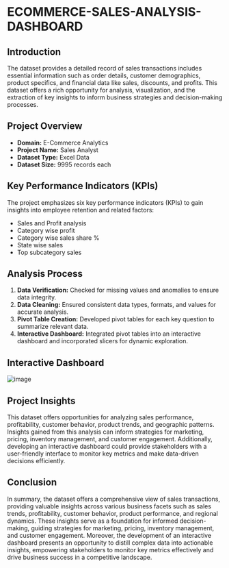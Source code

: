 # ECOMMERCE-SALES-ANALYSIS-DASHBOARD
## Introduction
The dataset provides a detailed record of sales transactions includes essential information such as order details, customer demographics, product specifics, and financial data like sales, discounts, and profits. This dataset offers a rich opportunity for analysis, visualization, and the extraction of key insights to inform business strategies and decision-making processes.

## Project Overview
- **Domain:** E-Commerce Analytics
- **Project Name:** Sales Analyst
- **Dataset Type:** Excel Data
- **Dataset Size:** 9995 records each

## Key Performance Indicators (KPIs)
The project emphasizes six key performance indicators (KPIs) to gain insights into employee retention and related factors:

- Sales and Profit analysis
- Category wise profit
- Category wise sales share %
- State wise sales
- Top subcategory sales

## Analysis Process

1. **Data Verification:** Checked for missing values and anomalies to ensure data integrity.
2. **Data Cleaning:** Ensured consistent data types, formats, and values for accurate analysis.
3. **Pivot Table Creation:** Developed pivot tables for each key question to summarize relevant data.
4. **Interactive Dashboard:** Integrated pivot tables into an interactive dashboard and incorporated slicers for dynamic exploration.

## Interactive Dashboard
![image](https://github.com/Harmanprits/ECOMMERCE-SALES-ANALYSIS-DASHBOARD/assets/142983120/15e91911-514e-4a33-93b2-807dc0225f55)

## Project Insights

This dataset offers opportunities for analyzing sales performance, profitability, customer behavior, product trends, and geographic patterns. Insights gained from this analysis can inform strategies for marketing, pricing, inventory management, and customer engagement. Additionally, developing an interactive dashboard could provide stakeholders with a user-friendly interface to monitor key metrics and make data-driven decisions efficiently.

## Conclusion

In summary, the dataset offers a comprehensive view of sales transactions, providing valuable insights across various business facets such as sales trends, profitability, customer behavior, product performance, and regional dynamics. These insights serve as a foundation for informed decision-making, guiding strategies for marketing, pricing, inventory management, and customer engagement. Moreover, the development of an interactive dashboard presents an opportunity to distill complex data into actionable insights, empowering stakeholders to monitor key metrics effectively and drive business success in a competitive landscape.

